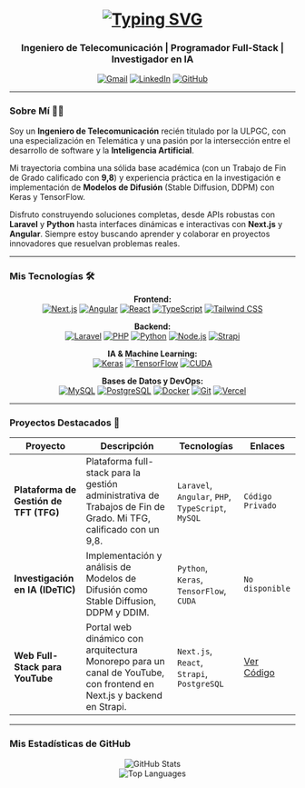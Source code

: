 <h1 align="center">
  <a href="https://git.io/typing-svg"><img src="https://readme-typing-svg.demolab.com?font=Montserrat&weight=600&size=32&duration=3000&pause=1000&color=4F46E5&center=true&vCenter=true&width=435&lines=Hola%2C+soy+Freddy+López+👋" alt="Typing SVG" /></a>
</h1>

<h3 align="center">Ingeniero de Telecomunicación | Programador Full-Stack | Investigador en IA</h3>

<p align="center">
  <a href="mailto:freddylopez208@gmail.com"><img src="https://img.shields.io/badge/Gmail-D14836?style=for-the-badge&logo=gmail&logoColor=white" alt="Gmail"/></a>
  <a href="#"><img src="https://img.shields.io/badge/LinkedIn-0077B5?style=for-the-badge&logo=linkedin&logoColor=white" alt="LinkedIn"/></a>
  <a href="https://github.com/FreddyLopez208"><img src="https://img.shields.io/badge/GitHub-181717?style=for-the-badge&logo=github&logoColor=white" alt="GitHub"/></a>
</p>

---

### **Sobre Mí 👨‍💻**

Soy un **Ingeniero de Telecomunicación** recién titulado por la ULPGC, con una especialización en Telemática y una pasión por la intersección entre el desarrollo de software y la **Inteligencia Artificial**.

Mi trayectoria combina una sólida base académica (con un Trabajo de Fin de Grado calificado con **9,8**) y experiencia práctica en la investigación e implementación de **Modelos de Difusión** (Stable Diffusion, DDPM) con Keras y TensorFlow.

Disfruto construyendo soluciones completas, desde APIs robustas con **Laravel** y **Python** hasta interfaces dinámicas e interactivas con **Next.js** y **Angular**. Siempre estoy buscando aprender y colaborar en proyectos innovadores que resuelvan problemas reales.

---

### **Mis Tecnologías 🛠️**

<p align="center">
  <strong>Frontend:</strong><br>
  <a href="#"><img alt="Next.js" src="https://img.shields.io/badge/Next.js-000000?style=for-the-badge&logo=nextdotjs&logoColor=white"></a>
  <a href="#"><img alt="Angular" src="https://img.shields.io/badge/Angular-DD0031?style=for-the-badge&logo=angular&logoColor=white"></a>
  <a href="#"><img alt="React" src="https://img.shields.io/badge/React-20232A?style=for-the-badge&logo=react&logoColor=61DAFB"></a>
  <a href="#"><img alt="TypeScript" src="https://img.shields.io/badge/TypeScript-3178C6?style=for-the-badge&logo=typescript&logoColor=white"></a>
  <a href="#"><img alt="Tailwind CSS" src="https://img.shields.io/badge/Tailwind_CSS-38B2AC?style=for-the-badge&logo=tailwind-css&logoColor=white"></a>
</p>

<p align="center">
  <strong>Backend:</strong><br>
  <a href="#"><img alt="Laravel" src="https://img.shields.io/badge/Laravel-FF2D20?style=for-the-badge&logo=laravel&logoColor=white"></a>
  <a href="#"><img alt="PHP" src="https://img.shields.io/badge/PHP-777BB4?style=for-the-badge&logo=php&logoColor=white"></a>
  <a href="#"><img alt="Python" src="https://img.shields.io/badge/Python-3776AB?style=for-the-badge&logo=python&logoColor=white"></a>
  <a href="#"><img alt="Node.js" src="https://img.shields.io/badge/Node.js-339933?style=for-the-badge&logo=nodedotjs&logoColor=white"></a>
  <a href="#"><img alt="Strapi" src="https://img.shields.io/badge/Strapi-2E7EEA?style=for-the-badge&logo=strapi&logoColor=white"></a>
</p>

<p align="center">
  <strong>IA & Machine Learning:</strong><br>
  <a href="#"><img alt="Keras" src="https://img.shields.io/badge/Keras-D00000?style=for-the-badge&logo=keras&logoColor=white"></a>
  <a href="#"><img alt="TensorFlow" src="https://img.shields.io/badge/TensorFlow-FF6F00?style=for-the-badge&logo=tensorflow&logoColor=white"></a>
  <a href="#"><img alt="CUDA" src="https://img.shields.io/badge/CUDA-76B900?style=for-the-badge&logo=nvidia&logoColor=white"></a>
</p>

<p align="center">
  <strong>Bases de Datos y DevOps:</strong><br>
  <a href="#"><img alt="MySQL" src="https://img.shields.io/badge/MySQL-4479A1?style=for-the-badge&logo=mysql&logoColor=white"></a>
  <a href="#"><img alt="PostgreSQL" src="https://img.shields.io/badge/PostgreSQL-4169E1?style=for-the-badge&logo=postgresql&logoColor=white"></a>
  <a href="#"><img alt="Docker" src="https://img.shields.io/badge/Docker-2496ED?style=for-the-badge&logo=docker&logoColor=white"></a>
  <a href="#"><img alt="Git" src="https://img.shields.io/badge/Git-F05032?style=for-the-badge&logo=git&logoColor=white"></a>
  <a href="#"><img alt="Vercel" src="https://img.shields.io/badge/Vercel-000000?style=for-the-badge&logo=vercel&logoColor=white"></a>
</p>

---

### **Proyectos Destacados 🚀**

| Proyecto | Descripción | Tecnologías | Enlaces |
|---|---|---|---|
| **Plataforma de Gestión de TFT (TFG)** | Plataforma full-stack para la gestión administrativa de Trabajos de Fin de Grado. Mi TFG, calificado con un 9,8. | `Laravel`, `Angular`, `PHP`, `TypeScript`, `MySQL` | `Código Privado` |
| **Investigación en IA (IDeTIC)** | Implementación y análisis de Modelos de Difusión como Stable Diffusion, DDPM y DDIM. | `Python`, `Keras`, `TensorFlow`, `CUDA` | `No disponible` |
| **Web Full-Stack para YouTube** | Portal web dinámico con arquitectura Monorepo para un canal de YouTube, con frontend en Next.js y backend en Strapi. | `Next.js`, `React`, `Strapi`, `PostgreSQL` | [Ver Código](#) |
---

### **Mis Estadísticas de GitHub**

<p align="center">
  <img src="https://github-readme-stats.vercel.app/api?username=FreddyLopez208&show_icons=true&theme=tokyonight&count_private=true&include_all_commits=true" alt="GitHub Stats" />
  <br/>
  <img src="https://github-readme-stats.vercel.app/api/top-langs/?username=FreddyLopez208&layout=compact&theme=tokyonight" alt="Top Languages" />
</p>
